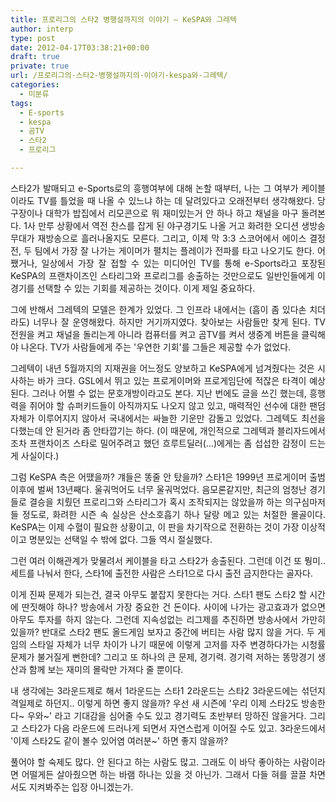 ```yaml
---
title: 프로리그의 스타2 병행설까지의 이야기 – KeSPA와 그레텍
author: interp
type: post
date: 2012-04-17T03:38:21+00:00
draft: true
private: true
url: /프로리그의-스타2-병행설까지의-이야기-kespa와-그레텍/
categories:
  - 미분류
tags:
  - E-sports
  - kespa
  - 곰TV
  - 스타2
  - 프로리그

---
```

<p style="text-align: justify; ">
  스타2가 발매되고 e-Sports로의 흥행여부에 대해 논할 때부터, 나는&nbsp;그 여부가&nbsp;케이블이라도 TV를 틀었을 때 나올 수 있느냐 하는 데 달려있다고 오래전부터 생각해왔다. 당구장이나 대학가 밥집에서 리모콘으로 뭐 재미있는거 안 하나 하고 채널을 마구 돌려본다. 1사 만루 상황에서 역전 찬스를 잡게 된 야구경기도 나올 거고 화려한 오디션 생방송 무대가 재방송으로 흘러나올지도 모른다. 그리고, 이제 막 3:3 스코어에서 에이스 결정전, 두 팀에서 가장 잘 나가는 게이머가 펼치는 플레이가 전파를 타고 나오기도 한다. 어쨌거나, 일상에서 가장 잘 접할 수 있는 미디어인 TV를 통해 e-Sports라고 포장된 KeSPA의 프랜차이즈인 스타리그와 프로리그를 송출하는 것만으로도 일반인들에게 이 경기를 선택할 수 있는 기회를 제공하는 것이다. 이게 제일 중요하다.&nbsp;
</p>

<p style="text-align: justify; ">
  그에 반해서 그레텍의 모델은 한계가 있었다. 그 인프라 내에서는 (흠이 좀 있다손 치더라도) 너무나 잘 운영해왔다. 하지만 거기까지였다. 찾아보는 사람들만 찾게 된다. TV 전원을 켜고 채널을 돌리는게 아니라 컴퓨터를 켜고 곰TV를 켜서 생중계 버튼을 클릭해야 나온다. TV가 사람들에게 주는 '우연한 기회'를 그들은 제공할 수가 없었다.&nbsp;
</p>

<p style="text-align: justify; ">
  그레텍이 내년 5월까지의 지재권을 어느정도 양보하고 KeSPA에게 넘겨줬다는 것은 시사하는 바가 크다. GSL에서 뛰고 있는 프로게이머와 프로게임단에 적잖은 타격이 예상된다. 그러나 어쩔 수 없는 문호개방이라고도 본다. 지난 번에도 글을 쓰긴 했는데, 흥행력을 쥐어야 할 슈퍼키드들이 아직까지도 나오지 않고 있고, 매력적인 선수에 대한 팬덤 자체가 이루어지지 않아서 국내에서는 싸늘한 기운만 감돌고 있었다. 그레텍도 최선을 다했는데 안 된거라 좀 안타깝기는 하다. (이 때문에, 개인적으로 그레텍과 블리자드에서조차 프랜차이즈 스타로 밀어주려고 했던 흐루트딜러(&#8230;)에게는 좀 섭섭한 감정이 드는게 사실이다.)
</p>

<p style="text-align: justify; ">
  그럼 KeSPA 측은 어땠을까? 걔들은 똥줄 안 탔을까? 스타1은 1999년 프로게이머 출범 이후에 벌써 13년째다. 울궈먹어도 너무 울궈먹었다. 음모론같지만, 최근의 엄청난 경기들로 결승을 치뤘던&nbsp;프로리그와 스타리그가 혹시 조작되지는 않았을까 하는 의구심마저 들 정도로, 화려한 시즌 속 실상은 산소호흡기 하나 달랑 메고 있는 처절한 몰골이다. KeSPA는 이제&nbsp;수혈이 필요한 상황이고, 이 판을 차기작으로&nbsp;전환하는 것이 가장 이상적이고 명분있는 선택일 수 밖에 없다. 그들 역시 절실했다.
</p>

<p style="text-align: justify; ">
  그런 여러 이해관계가 맞물려서 케이블을 타고 스타2가 송출된다. 그런데 이건 또 뭥미.. 세트를 나눠서 한다, 스타1에 출전한 사람은 스타1으로 다시 출전 금지한다는 골자다.
</p>

<p style="text-align: justify; ">
  이게 진짜 문제가 되는건, 결국 아무도 붙잡지 못한다는 거다. 스타1 팬도 스타2 할 시간에 딴짓해야 하나? 방송에서 가장 중요한 건 돈이다. 사이에 나가는 광고효과가 없으면 아무도 투자를 하지 않는다. 그런데 지속성없는 리그제를 추진하면 방송사에서 가만히 있을까? 반대로 스타2 팬도 올드게임 보자고 중간에 버티는 사람 많지 않을 거다. 두 게임의 스타일 자체가 너무 차이가 나기 때문에 이렇게 고저를 자주 변경하다가는 시청률 문제가 불거질게 뻔한데?&nbsp;그리고 또 하나의 큰 문제, 경기력. 경기력 저하는 똥망경기 생산과 함께 보는 재미의 몰락만 가져다 줄 뿐이다.&nbsp;
</p>

<p style="text-align: justify; ">
  내 생각에는 3라운드제로 해서 1라운드는 스타1 2라운드는 스타2 3라운드에는 섞던지 격일제로 하던지.. 이렇게 하면 좋지 않을까? 우선 새 시즌에 '우리 이제 스타2도 방송한다~ 우와~' 라고 기대감을 심어줄 수도 있고 경기력도 초반부터 망하진 않을거다. 그리고 스타2가 다음 라운드에 드러나게 되면서 자연스럽게 이어질 수도 있고. 3라운드에서 '이제 스타2도&nbsp;같이 볼수 있어염 여러분~' 하면 좋지 않을까?
</p>

<p style="text-align: justify; ">
  풀어야 할 숙제도 많다. 안 된다고 하는 사람도 많고. 그래도 이 바닥 좋아하는 사람이라면 어떨게든 살아줬으면 하는 바램 하나는 있을 것 아닌가. 그래서 다들 혀를 끌끌 차면서도 지켜봐주는 입장 아니겠는가.&nbsp;
</p>